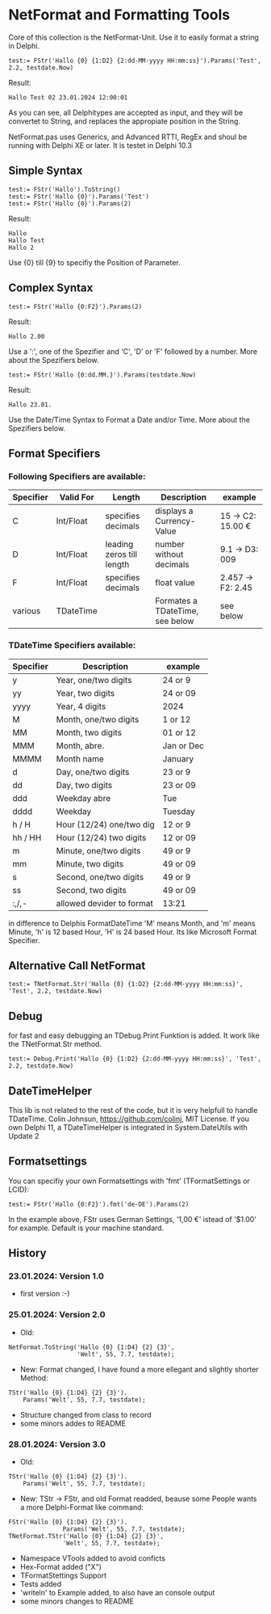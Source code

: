 ﻿# NetFormat and Formatting Tools

Core of this collection is the NetFormat-Unit. Use it to easily format a string in Delphi.

```
test:= FStr('Hallo {0} {1:D2} {2:dd-MM-yyyy HH:mm:ss}').Params('Test', 2.2, testdate.Now)
```
Result:
```
Hallo Test 02 23.01.2024 12:00:01
```

As you can see, all Delphitypes are accepted as input, and they will be convertet to String, and replaces
the appropiate position in the String.

NetFormat.pas uses Generics, and Advanced RTTI, RegEx and shoul be running with Delphi XE or later.
It is testet in Delphi 10.3

## Simple Syntax

```
test:= FStr('Hallo').ToString()
test:= FStr('Hallo {0}').Params('Test')
test:= FStr('Hallo {0}').Params(2)
```

Result:
```
Hallo
Hallo Test
Hallo 2
```

Use {0} till {9} to specifiy the Position of Parameter.

## Complex Syntax

```
test:= FStr('Hallo {0:F2}').Params(2)
```

Result:
```
Hallo 2.00
```

Use a ':', one of the Spezifier and 'C', 'D' or 'F' followed by a number.
More about the Spezifiers below.

```
test:= FStr('Hallo {0:dd.MM.}').Params(testdate.Now)
```

Result:
```
Hallo 23.01.
```

Use the Date/Time Syntax to Format a Date and/or Time. More about the Spezifiers below.

## Format Specifiers

### Following Specifiers are available:

| Specifier  | Valid For | Length                   | Description                     | example              |
| ---------- | --------- | ------------------------ | ------------------------------- | -------------------- |
| C          | Int/Float | specifies decimals       | displays a Currency-Value       | 15    -> C2: 15.00 € |
| D          | Int/Float | leading zeros till length| number without decimals         | 9.1   -> D3: 009     |
| F          | Int/Float | specifies decimals       | float value                     | 2.457 -> F2: 2.45    |
| various    | TDateTime | <none>                   | Formates a TDateTime, see below | see below            |

### TDateTime Specifiers available:

| Specifier  | Description              | example    |
| ---------- | ------------------------ | ---------- |
| y          | Year, one/two digits     | 24 or 9    |
| yy         | Year, two digits         | 24 or 09   |
| yyyy       | Year, 4 digits           | 2024       |
| M          | Month, one/two digits    | 1 or 12    |
| MM         | Month, two digits        | 01 or 12   |
| MMM        | Month, abre.             | Jan or Dec |
| MMMM       | Month name               | January    |
| d          | Day, one/two digits      | 23 or 9    |
| dd         | Day, two digits          | 23 or 09   |
| ddd        | Weekday abre             | Tue        |
| dddd       | Weekday                  | Tuesday    |
| h / H      | Hour (12/24)  one/two dig| 12 or 9    |
| hh / HH    | Hour (12/24)  two digits | 12 or 09   |
| m          | Minute, one/two digits   | 49 or 9    |
| mm         | Minute, two digits       | 49 or 09   |
| s          | Second, one/two digits   | 49 or 9    |
| ss         | Second, two digits       | 49 or 09   |
| :,/,-      | allowed devider to format| 13:21      |

in difference to Delphis FormatDateTime 'M' means Month, and 'm' means Minute, 'h' is 12 based Hour, 'H' is 24 based Hour.
Its like Microsoft Format Specifier.

## Alternative Call NetFormat

```
test:= TNetFormat.Str('Hallo {0} {1:D2} {2:dd-MM-yyyy HH:mm:ss}', 'Test', 2.2, testdate.Now)
```

## Debug

for fast and easy debugging an TDebug.Print Funktion is added. It work like the TNetFormat.Str method.

```
test:= Debug.Print('Hallo {0} {1:D2} {2:dd-MM-yyyy HH:mm:ss}', 'Test', 2.2, testdate.Now)
```

## DateTimeHelper

This lib is not related to the rest of the code, but it is very helpfull to handle TDateTime.
Colin Johnsun, https://github.com/colinj, MIT License.
If you own Delphi 11, a TDateTimeHelper is integrated in System.DateUtils with Update 2

## Formatsettings

You can specifiy your own Formatsettings with 'fmt' (TFormatSettings or LCID):

```
test:= FStr('Hallo {0:F2}').fmt('de-DE').Params(2)
```
In the example above, FStr uses German Settings, '1,00 €' istead of '$1.00' for example.
Default is your machine standard.

## History
### 23.01.2024: Version 1.0
- first version :-)

### 25.01.2024: Version 2.0
- Old:
```
NetFormat.ToString('Hallo {0} {1:D4} {2} {3}',
                   'Welt', 55, 7.7, testdate);
```
- New: Format changed, I have found a more ellegant and slightly shorter Method:
```
TStr('Hallo {0} {1:D4} {2} {3}').
    Params('Welt', 55, 7.7, testdate);
```
- Structure changed from class to record
- some minors addes to README

### 28.01.2024: Version 3.0
- Old:
```
TStr('Hallo {0} {1:D4} {2} {3}').
    Params('Welt', 55, 7.7, testdate);
```
- New: TStr -> FStr, and old Format readded, beause some People wants a more
  Delphi-Format like command:
```
FStr('Hallo {0} {1:D4} {2} {3}').
               Params('Welt', 55, 7.7, testdate);
TNetFormat.TStr('Hallo {0} {1:D4} {2} {3}',
               'Welt', 55, 7.7, testdate);
```
- Namespace VTools added to avoid conficts
- Hex-Format added ("X")
- TFormatStettings Support
- Tests added
- 'writeln' to Example added, to also have an console output
- some minors changes to README
